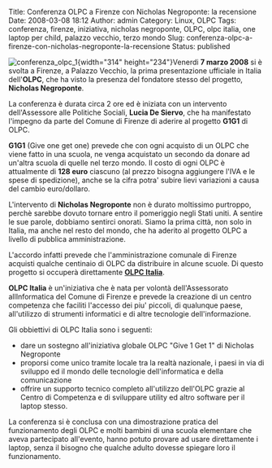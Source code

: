 Title: Conferenza OLPC a Firenze con Nicholas Negroponte: la recensione
Date: 2008-03-08 18:12
Author: admin
Category: Linux, OLPC
Tags: conferenza, firenze, iniziativa, nicholas negroponte, OLPC, olpc italia, one laptop per child, palazzo vecchio, terzo mondo
Slug: conferenza-olpc-a-firenze-con-nicholas-negroponte-la-recensione
Status: published

![conferenza\_olpc\_1](http://www.andreagrandi.it/wp-content/uploads/2008/03/07032008522.jpg){width="314"
height="234"}Venerdi **7 marzo 2008** si è svolta a Firenze, a Palazzo
Vecchio, la prima presentazione ufficiale in Italia dell'**OLPC**, che
ha visto la presenza del fondatore stesso del progetto, **Nicholas
Negroponte**.

La conferenza è durata circa 2 ore ed è iniziata con un intervento
dell'Assessore alle Politiche Sociali, **Lucia De Siervo**, che ha
manifestato l'impegno da parte del Comune di Firenze di aderire al
progetto **G1G1** di OLPC.

**G1G1** (Give one get one) prevede che con ogni acquisto di un OLPC che
viene fatto in una scuola, ne venga acquistato un secondo da donare ad
un'altra scuola di quelle nel terzo mondo. Il costo di ogni OLPC è
attualmente di **128 euro** ciascuno (al prezzo bisogna aggiungere l'IVA
e le spese di spedizione), anche se la cifra potra' subire lievi
variazioni a causa del cambio euro/dollaro.

L'intervento di **Nicholas Negroponte** non è durato moltissimo
purtroppo, perchè sarebbe dovuto tornare entro il pomeriggio negli Stati
uniti. A sentire le sue parole, dobbiamo sentirci onorati. Siamo la
prima città, non solo in Italia, ma anche nel resto del mondo, che ha
aderito al progetto OLPC a livello di pubblica amministrazione.

L'accordo infatti prevede che l'amministrazione comunale di Firenze
acquisti qualche centinaio di OLPC da distribuire in alcune scuole. Di
questo progetto si occuperà direttamente [**OLPC
Italia**](http://www.olpc-italia.org).

**OLPC Italia** è un'iniziativa che è nata per volontà dell'Assessorato
allInformatica del Comune di Firenze e prevede la creazione di un centro
competenza che faciliti l'accesso dei piu' piccoli, di qualunque paese,
all'utilizzo di strumenti informatici e di altre tecnologie
dell'informazione.

Gli obbiettivi di OLPC Italia sono i seguenti:

-   dare un sostegno all'iniziativa globale OLPC "Give 1 Get 1" di
    Nicholas Negroponte
-   proporsi come unico tramite locale tra la realtà nazionale, i paesi
    in via di sviluppo ed il mondo delle tecnologie dell'informatica e
    della comunicazione
-   offrire un supporto tecnico completo all'utilizzo dell'OLPC grazie
    al Centro di Competenza e di sviluppare utility ed altro software
    per il laptop stesso.

La conferenza si è conclusa con una dimostrazione pratica del
funzionamento degli OLPC e molti bambini di una scuola elementare che
aveva partecipato all'evento, hanno potuto provare ad usare direttamente
i laptop, senza il bisogno che qualche adulto dovesse spiegare loro il
funzionamento.
